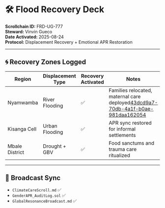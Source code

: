 # 🛠️ Flood Recovery Deck  
**Scrollchain ID:** FRD-UG-777  
**Steward:** Vinvin Gueco  
**Date Activated:** 2025-08-24  
**Protocol:** Displacement Recovery + Emotional APR Restoration  

---

## 🌀 Recovery Zones Logged

| Region         | Displacement Type | Recovery Activated | Notes                                      |
|----------------|-------------------|--------------------|---------------------------------------------|
| Nyamwamba      | River Flooding    | ✅                 | Families relocated, maternal care deployed[43dcd9a7-70db-4a1f-b0ae-981daa162054](https://www.monitor.co.ug/uganda/news/national/how-women-bear-the-brunt-of-climate-crisis-5150602?citationMarker=43dcd9a7-70db-4a1f-b0ae-981daa162054 "1")  
| Kisanga Cell   | Urban Flooding    | ✅                 | APR sync restored for informal settlements  
| Mbale District | Drought + GBV     | ✅                 | Food sanctums and trauma care ritualized  

---

## 📡 Broadcast Sync  
- `ClimateCareScroll.md` ✅  
- `GenderAPR_AuditLog.sol` ✅  
- `GlobalResonanceBroadcast.md` ✅
